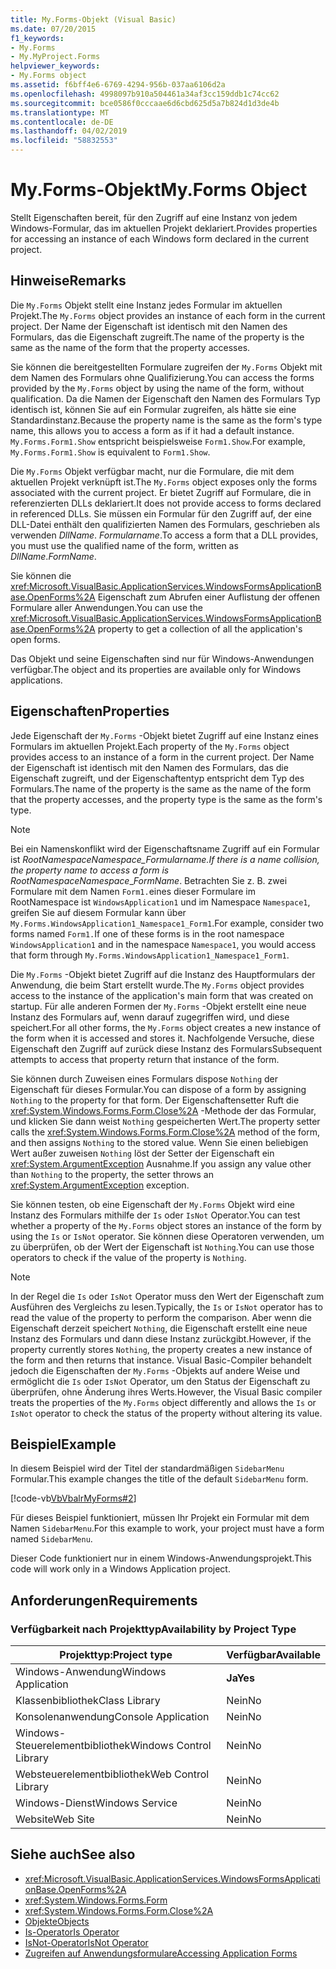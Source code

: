 ```yaml
---
title: My.Forms-Objekt (Visual Basic)
ms.date: 07/20/2015
f1_keywords:
- My.Forms
- My.MyProject.Forms
helpviewer_keywords:
- My.Forms object
ms.assetid: f6bff4e6-6769-4294-956b-037aa6106d2a
ms.openlocfilehash: 4998097b910a504461a34af3cc159ddb1c74cc62
ms.sourcegitcommit: bce0586f0cccaae6d6cbd625d5a7b824d1d3de4b
ms.translationtype: MT
ms.contentlocale: de-DE
ms.lasthandoff: 04/02/2019
ms.locfileid: "58832553"
---
```

# <a name="myforms-object"></a><span data-ttu-id="a0717-102">My.Forms-Objekt</span><span class="sxs-lookup"><span data-stu-id="a0717-102">My.Forms Object</span></span>
<span data-ttu-id="a0717-103">Stellt Eigenschaften bereit, für den Zugriff auf eine Instanz von jedem Windows-Formular, das im aktuellen Projekt deklariert.</span><span class="sxs-lookup"><span data-stu-id="a0717-103">Provides properties for accessing an instance of each Windows form declared in the current project.</span></span>  
  
## <a name="remarks"></a><span data-ttu-id="a0717-104">Hinweise</span><span class="sxs-lookup"><span data-stu-id="a0717-104">Remarks</span></span>  
 <span data-ttu-id="a0717-105">Die `My.Forms` Objekt stellt eine Instanz jedes Formular im aktuellen Projekt.</span><span class="sxs-lookup"><span data-stu-id="a0717-105">The `My.Forms` object provides an instance of each form in the current project.</span></span> <span data-ttu-id="a0717-106">Der Name der Eigenschaft ist identisch mit den Namen des Formulars, das die Eigenschaft zugreift.</span><span class="sxs-lookup"><span data-stu-id="a0717-106">The name of the property is the same as the name of the form that the property accesses.</span></span>   
  
 <span data-ttu-id="a0717-107">Sie können die bereitgestellten Formulare zugreifen der `My.Forms` Objekt mit dem Namen des Formulars ohne Qualifizierung.</span><span class="sxs-lookup"><span data-stu-id="a0717-107">You can access the forms provided by the `My.Forms` object by using the name of the form, without qualification.</span></span> <span data-ttu-id="a0717-108">Da die Namen der Eigenschaft den Namen des Formulars Typ identisch ist, können Sie auf ein Formular zugreifen, als hätte sie eine Standardinstanz.</span><span class="sxs-lookup"><span data-stu-id="a0717-108">Because the property name is the same as the form's type name, this allows you to access a form as if it had a default instance.</span></span> <span data-ttu-id="a0717-109">`My.Forms.Form1.Show` entspricht beispielsweise `Form1.Show`.</span><span class="sxs-lookup"><span data-stu-id="a0717-109">For example, `My.Forms.Form1.Show` is equivalent to `Form1.Show`.</span></span>  
  
 <span data-ttu-id="a0717-110">Die `My.Forms` Objekt verfügbar macht, nur die Formulare, die mit dem aktuellen Projekt verknüpft ist.</span><span class="sxs-lookup"><span data-stu-id="a0717-110">The `My.Forms` object exposes only the forms associated with the current project.</span></span> <span data-ttu-id="a0717-111">Er bietet Zugriff auf Formulare, die in referenzierten DLLs deklariert.</span><span class="sxs-lookup"><span data-stu-id="a0717-111">It does not provide access to forms declared in referenced DLLs.</span></span> <span data-ttu-id="a0717-112">Sie müssen ein Formular für den Zugriff auf, der eine DLL-Datei enthält den qualifizierten Namen des Formulars, geschrieben als verwenden *DllName*. *Formularname*.</span><span class="sxs-lookup"><span data-stu-id="a0717-112">To access a form that a DLL provides, you must use the qualified name of the form, written as *DllName*.*FormName*.</span></span>  
  
 <span data-ttu-id="a0717-113">Sie können die <xref:Microsoft.VisualBasic.ApplicationServices.WindowsFormsApplicationBase.OpenForms%2A> Eigenschaft zum Abrufen einer Auflistung der offenen Formulare aller Anwendungen.</span><span class="sxs-lookup"><span data-stu-id="a0717-113">You can use the <xref:Microsoft.VisualBasic.ApplicationServices.WindowsFormsApplicationBase.OpenForms%2A> property to get a collection of all the application's open forms.</span></span>  
  
 <span data-ttu-id="a0717-114">Das Objekt und seine Eigenschaften sind nur für Windows-Anwendungen verfügbar.</span><span class="sxs-lookup"><span data-stu-id="a0717-114">The object and its properties are available only for Windows applications.</span></span>  
  
## <a name="properties"></a><span data-ttu-id="a0717-115">Eigenschaften</span><span class="sxs-lookup"><span data-stu-id="a0717-115">Properties</span></span>  
 <span data-ttu-id="a0717-116">Jede Eigenschaft der `My.Forms` -Objekt bietet Zugriff auf eine Instanz eines Formulars im aktuellen Projekt.</span><span class="sxs-lookup"><span data-stu-id="a0717-116">Each property of the `My.Forms` object provides access to an instance of a form in the current project.</span></span> <span data-ttu-id="a0717-117">Der Name der Eigenschaft ist identisch mit den Namen des Formulars, das die Eigenschaft zugreift, und der Eigenschaftentyp entspricht dem Typ des Formulars.</span><span class="sxs-lookup"><span data-stu-id="a0717-117">The name of the property is the same as the name of the form that the property accesses, and the property type is the same as the form's type.</span></span>  
  
> [!NOTE]
>  <span data-ttu-id="a0717-118">Bei ein Namenskonflikt wird der Eigenschaftsname Zugriff auf ein Formular ist *RootNamespace*_*Namespace*\_*Formularname*.</span><span class="sxs-lookup"><span data-stu-id="a0717-118">If there is a name collision, the property name to access a form is *RootNamespace*_*Namespace*\_*FormName*.</span></span> <span data-ttu-id="a0717-119">Betrachten Sie z. B. zwei Formulare mit dem Namen `Form1.`eines dieser Formulare im RootNamespace ist `WindowsApplication1` und im Namespace `Namespace1`, greifen Sie auf diesem Formular kann über `My.Forms.WindowsApplication1_Namespace1_Form1`.</span><span class="sxs-lookup"><span data-stu-id="a0717-119">For example, consider two forms named `Form1.`If one of these forms is in the root namespace `WindowsApplication1` and in the namespace `Namespace1`, you would access that form through `My.Forms.WindowsApplication1_Namespace1_Form1`.</span></span>  
  
 <span data-ttu-id="a0717-120">Die `My.Forms` -Objekt bietet Zugriff auf die Instanz des Hauptformulars der Anwendung, die beim Start erstellt wurde.</span><span class="sxs-lookup"><span data-stu-id="a0717-120">The `My.Forms` object provides access to the instance of the application's main form that was created on startup.</span></span> <span data-ttu-id="a0717-121">Für alle anderen Formen der `My.Forms` -Objekt erstellt eine neue Instanz des Formulars auf, wenn darauf zugegriffen wird, und diese speichert.</span><span class="sxs-lookup"><span data-stu-id="a0717-121">For all other forms, the `My.Forms` object creates a new instance of the form when it is accessed and stores it.</span></span> <span data-ttu-id="a0717-122">Nachfolgende Versuche, diese Eigenschaft den Zugriff auf zurück diese Instanz des Formulars</span><span class="sxs-lookup"><span data-stu-id="a0717-122">Subsequent attempts to access that property return that instance of the form.</span></span>  
  
 <span data-ttu-id="a0717-123">Sie können durch Zuweisen eines Formulars dispose `Nothing` der Eigenschaft für dieses Formular.</span><span class="sxs-lookup"><span data-stu-id="a0717-123">You can dispose of a form by assigning `Nothing` to the property for that form.</span></span> <span data-ttu-id="a0717-124">Der Eigenschaftensetter Ruft die <xref:System.Windows.Forms.Form.Close%2A> -Methode der das Formular, und klicken Sie dann weist `Nothing` gespeicherten Wert.</span><span class="sxs-lookup"><span data-stu-id="a0717-124">The property setter calls the <xref:System.Windows.Forms.Form.Close%2A> method of the form, and then assigns `Nothing` to the stored value.</span></span> <span data-ttu-id="a0717-125">Wenn Sie einen beliebigen Wert außer zuweisen `Nothing` löst der Setter der Eigenschaft ein <xref:System.ArgumentException> Ausnahme.</span><span class="sxs-lookup"><span data-stu-id="a0717-125">If you assign any value other than `Nothing` to the property, the setter throws an <xref:System.ArgumentException> exception.</span></span>  
  
 <span data-ttu-id="a0717-126">Sie können testen, ob eine Eigenschaft der `My.Forms` Objekt wird eine Instanz des Formulars mithilfe der `Is` oder `IsNot` Operator.</span><span class="sxs-lookup"><span data-stu-id="a0717-126">You can test whether a property of the `My.Forms` object stores an instance of the form by using the `Is` or `IsNot` operator.</span></span> <span data-ttu-id="a0717-127">Sie können diese Operatoren verwenden, um zu überprüfen, ob der Wert der Eigenschaft ist `Nothing`.</span><span class="sxs-lookup"><span data-stu-id="a0717-127">You can use those operators to check if the value of the property is `Nothing`.</span></span>  
  
> [!NOTE]
>  <span data-ttu-id="a0717-128">In der Regel die `Is` oder `IsNot` Operator muss den Wert der Eigenschaft zum Ausführen des Vergleichs zu lesen.</span><span class="sxs-lookup"><span data-stu-id="a0717-128">Typically, the `Is` or `IsNot` operator has to read the value of the property to perform the comparison.</span></span> <span data-ttu-id="a0717-129">Aber wenn die Eigenschaft derzeit speichert `Nothing`, die Eigenschaft erstellt eine neue Instanz des Formulars und dann diese Instanz zurückgibt.</span><span class="sxs-lookup"><span data-stu-id="a0717-129">However, if the property currently stores `Nothing`, the property creates a new instance of the form and then returns that instance.</span></span> <span data-ttu-id="a0717-130">Visual Basic-Compiler behandelt jedoch die Eigenschaften der `My.Forms` -Objekts auf andere Weise und ermöglicht die `Is` oder `IsNot` Operator, um den Status der Eigenschaft zu überprüfen, ohne Änderung ihres Werts.</span><span class="sxs-lookup"><span data-stu-id="a0717-130">However, the Visual Basic compiler treats the properties of the `My.Forms` object differently and allows the `Is` or `IsNot` operator to check the status of the property without altering its value.</span></span>  
  
## <a name="example"></a><span data-ttu-id="a0717-131">Beispiel</span><span class="sxs-lookup"><span data-stu-id="a0717-131">Example</span></span>  
 <span data-ttu-id="a0717-132">In diesem Beispiel wird der Titel der standardmäßigen `SidebarMenu` Formular.</span><span class="sxs-lookup"><span data-stu-id="a0717-132">This example changes the title of the default `SidebarMenu` form.</span></span>  
  
 [!code-vb[VbVbalrMyForms#2](~/samples/snippets/visualbasic/VS_Snippets_VBCSharp/VbVbalrMyForms/VB/Class1.vb#2)]  
  
 <span data-ttu-id="a0717-133">Für dieses Beispiel funktioniert, müssen Ihr Projekt ein Formular mit dem Namen `SidebarMenu`.</span><span class="sxs-lookup"><span data-stu-id="a0717-133">For this example to work, your project must have a form named `SidebarMenu`.</span></span>  
  
 <span data-ttu-id="a0717-134">Dieser Code funktioniert nur in einem Windows-Anwendungsprojekt.</span><span class="sxs-lookup"><span data-stu-id="a0717-134">This code will work only in a Windows Application project.</span></span>  
  
## <a name="requirements"></a><span data-ttu-id="a0717-135">Anforderungen</span><span class="sxs-lookup"><span data-stu-id="a0717-135">Requirements</span></span>  
  
### <a name="availability-by-project-type"></a><span data-ttu-id="a0717-136">Verfügbarkeit nach Projekttyp</span><span class="sxs-lookup"><span data-stu-id="a0717-136">Availability by Project Type</span></span>  
  
|<span data-ttu-id="a0717-137">Projekttyp:</span><span class="sxs-lookup"><span data-stu-id="a0717-137">Project type</span></span>|<span data-ttu-id="a0717-138">Verfügbar</span><span class="sxs-lookup"><span data-stu-id="a0717-138">Available</span></span>|  
|---|---|  
|<span data-ttu-id="a0717-139">Windows-Anwendung</span><span class="sxs-lookup"><span data-stu-id="a0717-139">Windows Application</span></span>|<span data-ttu-id="a0717-140">**Ja**</span><span class="sxs-lookup"><span data-stu-id="a0717-140">**Yes**</span></span>|  
|<span data-ttu-id="a0717-141">Klassenbibliothek</span><span class="sxs-lookup"><span data-stu-id="a0717-141">Class Library</span></span>|<span data-ttu-id="a0717-142">Nein</span><span class="sxs-lookup"><span data-stu-id="a0717-142">No</span></span>|  
|<span data-ttu-id="a0717-143">Konsolenanwendung</span><span class="sxs-lookup"><span data-stu-id="a0717-143">Console Application</span></span>|<span data-ttu-id="a0717-144">Nein</span><span class="sxs-lookup"><span data-stu-id="a0717-144">No</span></span>|  
|<span data-ttu-id="a0717-145">Windows-Steuerelementbibliothek</span><span class="sxs-lookup"><span data-stu-id="a0717-145">Windows Control Library</span></span>|<span data-ttu-id="a0717-146">Nein</span><span class="sxs-lookup"><span data-stu-id="a0717-146">No</span></span>|  
|<span data-ttu-id="a0717-147">Websteuerelementbibliothek</span><span class="sxs-lookup"><span data-stu-id="a0717-147">Web Control Library</span></span>|<span data-ttu-id="a0717-148">Nein</span><span class="sxs-lookup"><span data-stu-id="a0717-148">No</span></span>|  
|<span data-ttu-id="a0717-149">Windows-Dienst</span><span class="sxs-lookup"><span data-stu-id="a0717-149">Windows Service</span></span>|<span data-ttu-id="a0717-150">Nein</span><span class="sxs-lookup"><span data-stu-id="a0717-150">No</span></span>|  
|<span data-ttu-id="a0717-151">Website</span><span class="sxs-lookup"><span data-stu-id="a0717-151">Web Site</span></span>|<span data-ttu-id="a0717-152">Nein</span><span class="sxs-lookup"><span data-stu-id="a0717-152">No</span></span>|  
  
## <a name="see-also"></a><span data-ttu-id="a0717-153">Siehe auch</span><span class="sxs-lookup"><span data-stu-id="a0717-153">See also</span></span>

- <xref:Microsoft.VisualBasic.ApplicationServices.WindowsFormsApplicationBase.OpenForms%2A>
- <xref:System.Windows.Forms.Form>
- <xref:System.Windows.Forms.Form.Close%2A>
- [<span data-ttu-id="a0717-154">Objekte</span><span class="sxs-lookup"><span data-stu-id="a0717-154">Objects</span></span>](../../../visual-basic/language-reference/objects/index.md)
- [<span data-ttu-id="a0717-155">Is-Operator</span><span class="sxs-lookup"><span data-stu-id="a0717-155">Is Operator</span></span>](../../../visual-basic/language-reference/operators/is-operator.md)
- [<span data-ttu-id="a0717-156">IsNot-Operator</span><span class="sxs-lookup"><span data-stu-id="a0717-156">IsNot Operator</span></span>](../../../visual-basic/language-reference/operators/isnot-operator.md)
- [<span data-ttu-id="a0717-157">Zugreifen auf Anwendungsformulare</span><span class="sxs-lookup"><span data-stu-id="a0717-157">Accessing Application Forms</span></span>](../../../visual-basic/developing-apps/programming/accessing-application-forms.md)
